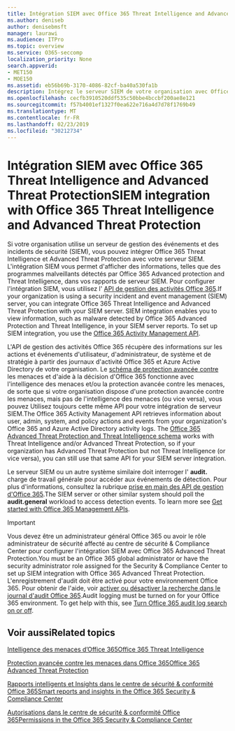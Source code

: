 ```yaml
---
title: Intégration SIEM avec Office 365 Threat Intelligence and Advanced Threat Protection
ms.author: deniseb
author: denisebmsft
manager: laurawi
ms.audience: ITPro
ms.topic: overview
ms.service: O365-seccomp
localization_priority: None
search.appverid:
- MET150
- MOE150
ms.assetid: eb56b69b-3170-4086-82cf-ba40a530fa1b
description: Intégrez le serveur SIEM de votre organisation avec Office 365 Threat Intelligence et Advanced Threat Protection avec l'API de gestion des activités Office 365.
ms.openlocfilehash: cecfb3910520ddf535c50bbe4bccbf200ae8e121
ms.sourcegitcommit: f57b4001ef1327f0ea622e716a4d7d78f1769b49
ms.translationtype: MT
ms.contentlocale: fr-FR
ms.lasthandoff: 02/23/2019
ms.locfileid: "30212734"
---
```

# <a name="siem-integration-with-office-365-threat-intelligence-and-advanced-threat-protection"></a><span data-ttu-id="4d715-103">Intégration SIEM avec Office 365 Threat Intelligence and Advanced Threat Protection</span><span class="sxs-lookup"><span data-stu-id="4d715-103">SIEM integration with Office 365 Threat Intelligence and Advanced Threat Protection</span></span>

<span data-ttu-id="4d715-p101">Si votre organisation utilise un serveur de gestion des événements et des incidents de sécurité (SIEM), vous pouvez intégrer Office 365 Threat Intelligence et Advanced Threat Protection avec votre serveur SIEM. L'intégration SIEM vous permet d'afficher des informations, telles que des programmes malveillants détectés par Office 365 Advanced protection and Threat Intelligence, dans vos rapports de serveur SIEM. Pour configurer l'intégration SIEM, vous utilisez l' [API de gestion des activités Office 365](https://docs.microsoft.com/office/office-365-management-api/office-365-management-activity-api-reference).</span><span class="sxs-lookup"><span data-stu-id="4d715-p101">If your organization is using a security incident and event management (SIEM) server, you can integrate Office 365 Threat Intelligence and Advanced Threat Protection with your SIEM server. SIEM integration enables you to view information, such as malware detected by Office 365 Advanced Protection and Threat Intelligence, in your SIEM server reports. To set up SIEM integration, you use the [Office 365 Activity Management API](https://docs.microsoft.com/office/office-365-management-api/office-365-management-activity-api-reference).</span></span> 

<span data-ttu-id="4d715-p102">L'API de gestion des activités Office 365 récupère des informations sur les actions et événements d'utilisateur, d'administrateur, de système et de stratégie à partir des journaux d'activité Office 365 et Azure Active Directory de votre organisation. Le [schéma de protection avancée contre](https://docs.microsoft.com/office/office-365-management-api/office-365-management-activity-api-schema#office-365-advanced-threat-protection-and-threat-intelligence-schema) les menaces et d'aide à la décision d'Office 365 fonctionne avec l'intelligence des menaces et/ou la protection avancée contre les menaces, de sorte que si votre organisation dispose d'une protection avancée contre les menaces, mais pas de l'intelligence des menaces (ou vice versa), vous pouvez Utilisez toujours cette même API pour votre intégration de serveur SIEM.</span><span class="sxs-lookup"><span data-stu-id="4d715-p102">The Office 365 Activity Management API retrieves information about user, admin, system, and policy actions and events from your organization's Office 365 and Azure Active Directory activity logs. The [Office 365 Advanced Threat Protection and Threat Intelligence schema](https://docs.microsoft.com/office/office-365-management-api/office-365-management-activity-api-schema#office-365-advanced-threat-protection-and-threat-intelligence-schema) works with Threat Intelligence and/or Advanced Threat Protection, so if your organization has Advanced Threat Protection but not Threat Intelligence (or vice versa), you can still use that same API for your SIEM server integration.</span></span> 

<span data-ttu-id="4d715-p103">Le serveur SIEM ou un autre système similaire doit interroger l' **audit.** charge de travail générale pour accéder aux événements de détection. Pour plus d'informations, consultez la rubrique [prise en main des API de gestion d'Office 365](https://docs.microsoft.com/office/office-365-management-api/get-started-with-office-365-management-apis).</span><span class="sxs-lookup"><span data-stu-id="4d715-p103">The SIEM server or other similar system should poll the **audit.general** workload to access detection events. To learn more see [Get started with Office 365 Management APIs](https://docs.microsoft.com/office/office-365-management-api/get-started-with-office-365-management-apis).</span></span> 

> [!IMPORTANT]
> <span data-ttu-id="4d715-111">Vous devez être un administrateur général Office 365 ou avoir le rôle administrateur de sécurité affecté au centre de sécurité & Compliance Center pour configurer l'intégration SIEM avec Office 365 Advanced Threat Protection.</span><span class="sxs-lookup"><span data-stu-id="4d715-111">You must be an Office 365 global administrator or have the security administrator role assigned for the Security & Compliance Center to set up SIEM integration with Office 365 Advanced Threat Protection.</span></span><br/><span data-ttu-id="4d715-p104">L'enregistrement d'audit doit être activé pour votre environnement Office 365. Pour obtenir de l'aide, voir [activer ou désactiver la recherche dans le journal d'audit Office 365](turn-audit-log-search-on-or-off.md).</span><span class="sxs-lookup"><span data-stu-id="4d715-p104">Audit logging must be turned on for your Office 365 environment. To get help with this, see [Turn Office 365 audit log search on or off](turn-audit-log-search-on-or-off.md).</span></span>

## <a name="related-topics"></a><span data-ttu-id="4d715-114">Voir aussi</span><span class="sxs-lookup"><span data-stu-id="4d715-114">Related topics</span></span>

[<span data-ttu-id="4d715-115">Intelligence des menaces d’Office 365</span><span class="sxs-lookup"><span data-stu-id="4d715-115">Office 365 Threat Intelligence</span></span>](office-365-ti.md)

[<span data-ttu-id="4d715-116">Protection avancée contre les menaces dans Office 365</span><span class="sxs-lookup"><span data-stu-id="4d715-116">Office 365 Advanced Threat Protection</span></span>](office-365-atp.md)

[<span data-ttu-id="4d715-117">Rapports intelligents et Insights dans le centre de sécurité &amp; conformité Office 365</span><span class="sxs-lookup"><span data-stu-id="4d715-117">Smart reports and insights in the Office 365 Security &amp; Compliance Center</span></span>](reports-and-insights-in-security-and-compliance.md)
  
[<span data-ttu-id="4d715-118">Autorisations dans le centre de sécurité &amp; conformité Office 365</span><span class="sxs-lookup"><span data-stu-id="4d715-118">Permissions in the Office 365 Security &amp; Compliance Center</span></span>](permissions-in-the-security-and-compliance-center.md)
  

